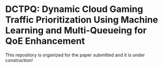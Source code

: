 # DCTPQ: Dynamic Cloud Gaming Traffic Prioritization Using Machine Learning and Multi-Queueing for QoE Enhancement

This repository is organized for the paper submitted and it is under construction!
